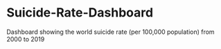 # Suicide-Rate-Dashboard
Dashboard showing the world suicide rate (per 100,000 population) from 2000 to 2019 
